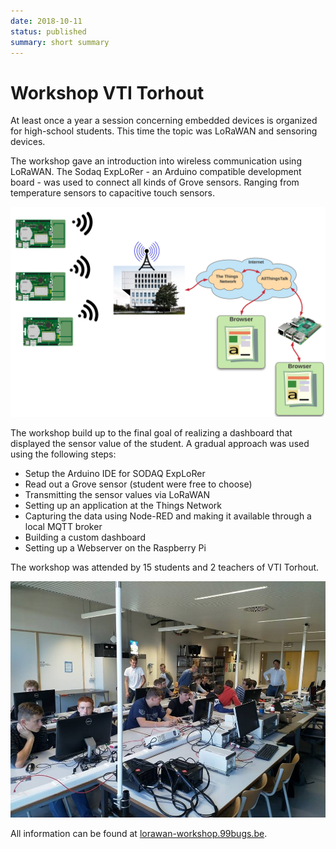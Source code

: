 ```yaml
---
date: 2018-10-11
status: published
summary: short summary
---
```


# Workshop VTI Torhout

At least once a year a session concerning embedded devices is organized for high-school students. This time the topic was LoRaWAN and sensoring devices.

The workshop gave an introduction into wireless communication using LoRaWAN. The Sodaq ExpLoRer - an Arduino compatible development board - was used to connect all kinds of Grove sensors. Ranging from temperature sensors to capacitive touch sensors.

![Setup](./img/vti_setup_diagram.png)

The workshop build up to the final goal of realizing a dashboard that displayed the sensor value of the student. A gradual approach was used using the following steps:

* Setup the Arduino IDE for SODAQ ExpLoRer
* Read out a Grove sensor (student were free to choose)
* Transmitting the sensor values via LoRaWAN
* Setting up an application at the Things Network
* Capturing the data using Node-RED and making it available through a local MQTT broker
* Building a custom dashboard
* Setting up a Webserver on the Raspberry Pi

The workshop was attended by 15 students and 2 teachers of VTI Torhout.

![Students of VTI Torhout](./img/vti_students.jpg)

All information can be found at [lorawan-workshop.99bugs.be](https://lorawan-workshop.99bugs.be/).